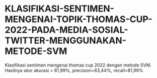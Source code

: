 # KLASIFIKASI-SENTIMEN-MENGENAI-TOPIK-THOMAS-CUP-2022-PADA-MEDIA-SOSIAL-TWITTER-MENGGUNAKAN-METODE-SVM
Klasifikasi sentimen mengenai thomas cup 2022 dengan metode SVM. Hasilnya skor akurasi = 81,99%, precision=83,44%, recall=81,99%
